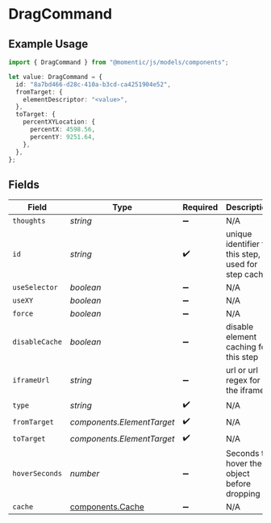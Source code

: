 # DragCommand

## Example Usage

```typescript
import { DragCommand } from "@momentic/js/models/components";

let value: DragCommand = {
  id: "8a7bd466-d28c-410a-b3cd-ca4251904e52",
  fromTarget: {
    elementDescriptor: "<value>",
  },
  toTarget: {
    percentXYLocation: {
      percentX: 4598.56,
      percentY: 9251.64,
    },
  },
};
```

## Fields

| Field                                                | Type                                                 | Required                                             | Description                                          |
| ---------------------------------------------------- | ---------------------------------------------------- | ---------------------------------------------------- | ---------------------------------------------------- |
| `thoughts`                                           | *string*                                             | :heavy_minus_sign:                                   | N/A                                                  |
| `id`                                                 | *string*                                             | :heavy_check_mark:                                   | unique identifier to this step, used for step cache  |
| `useSelector`                                        | *boolean*                                            | :heavy_minus_sign:                                   | N/A                                                  |
| `useXY`                                              | *boolean*                                            | :heavy_minus_sign:                                   | N/A                                                  |
| `force`                                              | *boolean*                                            | :heavy_minus_sign:                                   | N/A                                                  |
| `disableCache`                                       | *boolean*                                            | :heavy_minus_sign:                                   | disable element caching for this step                |
| `iframeUrl`                                          | *string*                                             | :heavy_minus_sign:                                   | url or url regex for the iframe                      |
| `type`                                               | *string*                                             | :heavy_check_mark:                                   | N/A                                                  |
| `fromTarget`                                         | *components.ElementTarget*                           | :heavy_check_mark:                                   | N/A                                                  |
| `toTarget`                                           | *components.ElementTarget*                           | :heavy_check_mark:                                   | N/A                                                  |
| `hoverSeconds`                                       | *number*                                             | :heavy_minus_sign:                                   | Seconds to hover the object before dropping          |
| `cache`                                              | [components.Cache](../../models/components/cache.md) | :heavy_minus_sign:                                   | N/A                                                  |